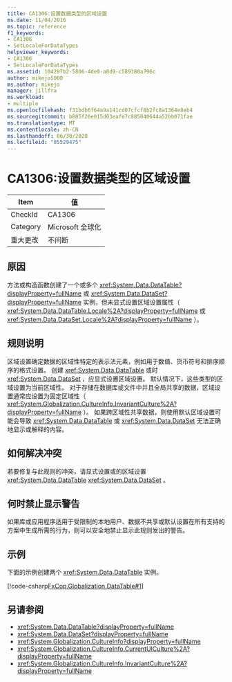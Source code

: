```yaml
---
title: CA1306:设置数据类型的区域设置
ms.date: 11/04/2016
ms.topic: reference
f1_keywords:
- CA1306
- SetLocaleForDataTypes
helpviewer_keywords:
- CA1306
- SetLocaleForDataTypes
ms.assetid: 104297b2-5806-4de0-a8d9-c589380a796c
author: mikejo5000
ms.author: mikejo
manager: jillfra
ms.workload:
- multiple
ms.openlocfilehash: f31bdb6f64a9a141cd07cfcf8b2fc8a1364e8eb4
ms.sourcegitcommit: b885f26e015d03eafe7c885040644a52bb071fae
ms.translationtype: MT
ms.contentlocale: zh-CN
ms.lasthandoff: 06/30/2020
ms.locfileid: "85529475"
---
```

# <a name="ca1306-set-locale-for-data-types"></a>CA1306:设置数据类型的区域设置

|Item|值|
|-|-|
|CheckId|CA1306|
|Category|Microsoft 全球化|
|重大更改|不间断|

## <a name="cause"></a>原因
方法或构造函数创建了一个或多个 <xref:System.Data.DataTable?displayProperty=fullName> 或 <xref:System.Data.DataSet?displayProperty=fullName> 实例，但未显式设置区域设置属性（ <xref:System.Data.DataTable.Locale%2A?displayProperty=fullName> 或 <xref:System.Data.DataSet.Locale%2A?displayProperty=fullName> ）。

## <a name="rule-description"></a>规则说明
区域设置确定数据的区域性特定的表示法元素，例如用于数值、货币符号和排序顺序的格式设置。 创建 <xref:System.Data.DataTable> 或时 <xref:System.Data.DataSet> ，应显式设置区域设置。 默认情况下，这些类型的区域设置为当前区域性。 对于存储在数据库或文件中并且全局共享的数据，区域设置通常应设置为固定区域性（ <xref:System.Globalization.CultureInfo.InvariantCulture%2A?displayProperty=fullName> ）。 如果跨区域性共享数据，则使用默认区域设置可能会导致 <xref:System.Data.DataTable> 或 <xref:System.Data.DataSet> 无法正确地显示或解释的内容。

## <a name="how-to-fix-violations"></a>如何解决冲突
若要修复与此规则的冲突，请显式设置或的区域设置 <xref:System.Data.DataTable> <xref:System.Data.DataSet> 。

## <a name="when-to-suppress-warnings"></a>何时禁止显示警告
如果库或应用程序适用于受限制的本地用户、数据不共享或默认设置在所有支持的方案中生成所需的行为，则可以安全地禁止显示此规则发出的警告。

## <a name="example"></a>示例
下面的示例创建两个 <xref:System.Data.DataTable> 实例。

[!code-csharp[FxCop.Globalization.DataTable#1](../code-quality/codesnippet/CSharp/ca1306-set-locale-for-data-types_1.cs)]

## <a name="see-also"></a>另请参阅

- <xref:System.Data.DataTable?displayProperty=fullName>
- <xref:System.Data.DataSet?displayProperty=fullName>
- <xref:System.Globalization.CultureInfo?displayProperty=fullName>
- <xref:System.Globalization.CultureInfo.CurrentUICulture%2A?displayProperty=fullName>
- <xref:System.Globalization.CultureInfo.InvariantCulture%2A?displayProperty=fullName>
